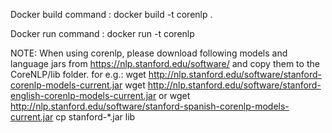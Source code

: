 Docker build command : docker build -t corenlp .

Docker run command : docker run -t corenlp

NOTE:
When using corenlp, please download following models and language jars from
https://nlp.stanford.edu/software/ and copy them to the CoreNLP/lib folder.
for e.g.:
  wget http://nlp.stanford.edu/software/stanford-corenlp-models-current.jar
  wget http://nlp.stanford.edu/software/stanford-english-corenlp-models-current.jar or 
  wget http://nlp.stanford.edu/software/stanford-spanish-corenlp-models-current.jar
  cp stanford-*.jar lib
